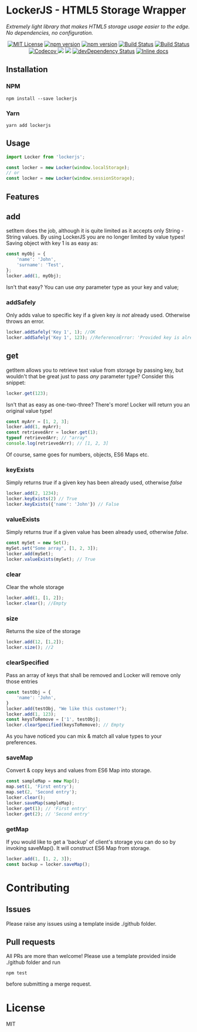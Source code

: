 # LockerJS - HTML5 Storage Wrapper

_Extremely light library that makes HTML5 storage usage easier to the edge. No dependencies, no configuration._
<br>
<p align="center">
<a href="https://www.npmjs.com/package/lockerjs"><img src="https://img.shields.io/npm/l/express.svg" alt="MIT License"></a>
<a href="https://www.npmjs.com/package/lockerjs"><img src="https://img.shields.io/npm/v/lockerjs.svg" alt="npm version"></a>
<a href="https://www.npmjs.com/package/lockerjs"><img src="https://img.shields.io/npm/dw/lockerjs.svg" alt="npm version"></a>
<a href="https://travis-ci.org/Bartosz-D3V/Locker.js"><img src="https://travis-ci.org/Bartosz-D3V/Locker.js.svg?branch=master" alt="Build Status"></a>
<a href="https://ci.appveyor.com/project/Bartosz-D3V/locker-js"><img src="https://ci.appveyor.com/api/projects/status/ceq04cukdgoci2eq?svg=true" alt="Build Status"></a>
<a href="https://codecov.io/gh/Bartosz-D3V/Locker.JS">
  <img src="https://codecov.io/gh/Bartosz-D3V/Locker.JS/branch/master/graph/badge.svg" alt="Codecov" />
</a>
<a href="https://codeclimate.com/github/Bartosz-D3V/Locker.js"><img src="https://codeclimate.com/github/Bartosz-D3V/Locker.js/badges/gpa.svg" /></a>
<a href="https://david-dm.org/bartosz-d3v/lockerjs" title="dependencies status"><img src="https://david-dm.org/bartosz-d3v/lockerjs/status.svg"/></a>
<a href="https://david-dm.org/bartosz-d3v/lockerjs/?type=dev"><img src="https://david-dm.org/bartosz-d3v/lockerjs/dev-status.svg" alt="devDependency Status"></a>
<a href="https://inch-ci.org/github/Bartosz-D3V/locker.js"><img src="http://inch-ci.org/github/Bartosz-D3V/Locker.JS.svg?branch=master" alt="Inline docs"></a>
</p>


## Installation
### NPM
` npm install --save lockerjs `
### Yarn
` yarn add lockerjs `

## Usage
```js
import Locker from 'lockerjs';

const locker = new Locker(window.localStorage);
// or
const locker = new Locker(window.sessionStorage);
```

## Features


## add
setItem does the job, although it is quite limited as it accepts only String - String values.
By using LockerJS you are no longer limited by value types!
Saving object with key 1 is as easy as:
```js
const myObj = {
    'name': 'John',
    'surname': 'Test',
};
locker.add(1, myObj);
```
Isn't that easy?
You can use _any_ parameter type as your key and value;

### addSafely
Only adds value to specific key if a given key _is not_ already used.
Otherwise throws an error.
```js
locker.addSafely('Key 1', 1); //OK
locker.addSafely('Key 1', 123); //ReferenceError: 'Provided key is already in use'
```

## get
getItem allows you to retrieve text value from storage by passing key, but wouldn't that be great just to pass _any_ parameter type?
Consider this snippet:
```js
locker.get(123);
```
Isn't that as easy as one-two-three?
There's more!
Locker will return you an original value type!
```js
const myArr = [1, 2, 3];
locker.add(1, myArr);
const retrievedArr = locker.get(1);
typeof retrievedArr; // "array"
console.log(retrievedArr); // [1, 2, 3]
```
Of course, same goes for numbers, objects, ES6 Maps etc.
### keyExists
Simply returns _true_ if a given key has been already used, otherwise _false_
```js
locker.add(2, 1234);
locker.keyExists(2) // True
locker.keyExists({'name': 'John'}) // False
```
### valueExists
Simply returns _true_ if a given value has been already used, otherwise _false_.
```js
const mySet = new Set();
mySet.set("Some array", [1, 2, 3]);
locker.add(mySet);
locker.valueExists(mySet); // True
```
### clear
Clear the whole storage
```js
locker.add(1, [1, 2]);
locker.clear(); //Empty
```
### size
Returns the size of the storage
```js
locker.add(12, [1,2]);
locker.size(); //2
```

### clearSpecified
Pass an array of keys that shall be removed and Locker will remove only those entries
```js
const testObj = {
    'name': 'John',
}
locker.add(testObj, "We like this customer!");
locker.add(1, 123);
const keysToRemove = ['1', testObj];
locker.clearSpecified(keysToRemove); // Empty
```
As you have noticed you can mix & match all value types to your preferences.

### saveMap
Convert & copy keys and values from ES6 Map into storage.
```js
const sampleMap = new Map();
map.set(1, 'First entry');
map.set(2, 'Second entry');
locker.clear();
locker.saveMap(sampleMap);
locker.get(1); // 'First entry'
locker.get(2); // 'Second entry'
```

### getMap
If you would like to get a 'backup' of client's storage you can do so by invoking saveMap().
It will construct ES6 Map from storage.
```js
locker.add(1, [1, 2, 3]);
const backup = locker.saveMap();
```

# Contributing

## Issues
Please raise any issues using a template inside ./github folder.

## Pull requests
All PRs are more than welcome!
Please use a template provided inside ./github folder and run
```
npm test
```
before submitting a merge request.


# License
MIT

